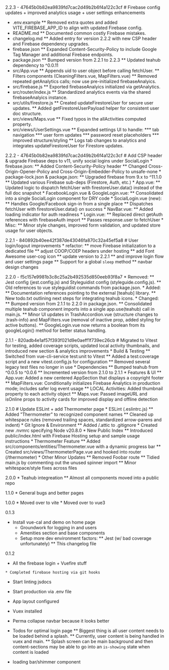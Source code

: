 2.2.3 - 47645b0b82ea9839fd7cac2d49b2b6f4a122c3cf
    # Firebase config updates + improved analytics usage + user settings enhancements

   * .env.example
   ** Removed extra quotes and added VITE_FIREBASE_APP_ID to align with updated Firebase config.
   * README.md
   ** Documented common costly Firebase mistakes.
   * changelog.md
   ** Added entry for version 2.2.2 with new CSP header and Firebase dependency upgrades.
   * firebase.json
   ** Expanded Content-Security-Policy to include Google Tag Manager and additional Firebase endpoints.
   * package.json
   ** Bumped version from 2.2.1 to 2.2.3
   ** Updated teahub dependency to ^0.0.11
   * src/App.vue
   ** Appends uid to user object before calling fetchUser.
   ** Filters components (CleaningFilters.vue, MapFilters.vue)
   ** Removed repeated getAnalytics calls; now use pre-initialized firebaseAnalyics.
   * src/firebase.js
   ** Exported firebaseAnalyics initialized via getAnalytics.
   * src/router/index.js
   ** Standardized analytics events via the shared firebaseAnalyics instance.
   * src/utils/firestore.js
   ** Created updateFirestoreUser for secure user updates.
   ** Added getFirestoreUserPayload helper for consistent user doc structure.
   * src/views/Maps.vue
   ** Fixed typos in the allActivities computed property.
   * src/views/UserSettings.vue
   ** Expanded settings UI to handle:
   *** tab navigation
   *** user form updates
   *** password reset placeholders
   *** improved structure/styling
   ** Logs tab changes to analytics and integrates updateFirestoreUser for Firestore updates.

2.2.2 - 47645b0b82ea9839fd7cac2d49b2b6f4a122c3cf
    # Add CSP header & upgrade Firebase deps to v11, unify social logins under SocialLogin
    * firebase.json:
        ** Added Content-Security-Policy header
        ** Changed Cross-Origin-Opener-Policy and Cross-Origin-Embedder-Policy to unsafe-none
    * package-lock.json & package.json:
        ** Upgraded firebase from 9.x to ^11.1.0
        ** Updated various Firebase sub-deps (Firestore, Auth, etc.)
    * App.vue:
        ** Updated logic to dispatch fetchUser with firestoreUser.data() instead of the full doc snapshot
    * FacebookLogin.vue & GoogleLogin.vue:
        ** Consolidated into a single SocialLogin component for DRY code
    * SocialLogin.vue (new):
        ** Handles Google/Facebook sign-in from a single place
        ** Dispatches fetchUser with firestoreUser.data() on success
    * NavBar.vue:
        ** Added loading indicator for auth readiness
    * Login.vue:
        ** Replaced direct getAuth references with firebaseAuth import
        ** Passes response.user to fetchUser
    * Misc:
        ** Minor style changes, improved form validation, and updated store usage for user objects.

2.2.1 - 840892b40ee42f387de43046fa870c32a45ef5a8
    # User login/logout improvements
    * refactor:
       ** move Firebase initialization to a dedicated file
       ** adjust COOP/COEP headers under hosting
       ** add Font Awesome user-cog icon
       ** update version to 2.2.1
       ** and improve login flow and user settings page
       ** Support for a global `sleep` method
       ** navbar design changes

2.2.0 - f5c157e9981b3c8c25a2b492535d850eeb93f8a7
    * Removed:
    ** Jest config (jest.config.js) and Styleguidist config (styleguide.config.js).
    ** Old references to vue styleguidist commands from package.json.
    * Added:
    ** Documentation references pointing to the external [teahub] library.
    ** New todo.txt outlining next steps for integrating teahub icons.
    * Changed:
    ** Bumped version from 2.1.1 to 2.2.0 in package.json.
    ** Consolidated multiple teahub component imports into a single app.use(teahub) call in main.js.
    ** Minor UI updates in TrashAccordion.vue (structure changes to .trash-info) and MapFilters.vue (removal of inactive prop, added styling for active buttons).
    ** GoogleLogin.vue now returns a boolean from its googleLogin() method for better status handling.

2.1.1 - 820adb4e1af57f393f021d9e0aeff1f739ec26cb
    # Migrated to Vitest for testing, added coverage scripts, updated local activity thumbnails, and introduced new section & analytics improvements
    * Build & Testing
    ** Switched from vue-cli-service test:unit to Vitest
    ** Added a test:coverage script and a new vitest.config.js for configuration
    ** Removed several legacy test files no longer in use
    * Dependencies
    ** Bumped teahub from ^0.0.5 to ^0.0.6
    ** Incremented version from 2.1.0 to 2.1.1
    * Features & UI
    ** App.vue: Added a new centered AppSection that displays a copyright footer
    ** MapFilters.vue: Conditionally initializes Firebase Analytics in production mode; includes safer log event usage
    ** LOCAL Activities: Added thumbnail property to each activity object
    ** Maps.vue: Passed imageURL and isOnline props to activity cards for improved display and offline detection

2.1.0
    # Update ESLint + add Thermometer page
    * ESLint (.eslintrc.js)
    ** Added "Thermometer" to recognized component names
    ** Cleaned up whitespace rules (removed trailing spaces, standardized arrow-parens and indent)
    * Git Ignore & Environment
    ** Added /.attic to .gitignore
    * Created new .nvmrc specifying Node v20.8.0
    * New Public Index
    ** Introduced public/index.html with Firebase Hosting setup and sample usage instructions
    * Thermometer Feature
    ** Added src/components/entities/Thermometer.vue with a dynamic progress bar
    ** Created src/views/ThermometerPage.vue and hooked into router (/thermometer)
    * Other Minor Updates
    ** Removed Foobar route
    ** Tidied main.js by commenting out the unused spinner import
    ** Minor whitespace/style fixes across files

2.0.0
	* Teahub integreation
	** Almost all components moved into a public repo

1.1.0
	* General bugs and better pages

1.0.0
	* Moved over to vite
	* Moved over to vue3

0.1.3
  * Install vue-cal and demo on home page
	* Groundwork for logging in and users
	* Amenities section and base components
	* Setup more dev environment factors:
	** Jest (w/ bad coverage unfortunately)
	** This changelog file

0.1.2
   * All the firebase login + Vuefire stuff

	* Completed firebase hosting via git hooks
    
   * Start linting jsdocs
   
   * Start production via .env file
   
   * App layout configured
   
   * Vuex installed
   
   * Perma collapse navbar because it looks better
   
   * Todos for optimal login page
   ** Biggest thing is all user content needs to be loaded behind a splash.
   ** Currently, user content is being handled in vuex and main.
   ** Splash screen can be main background and then content-sections may be able to go into an `is-showing` state when content is loaded
   
   * loading bar/shimmer component
